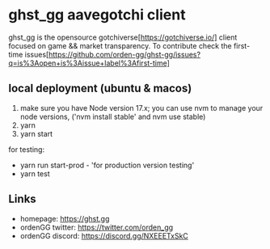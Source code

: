 # ghst_gg aavegotchi client 

ghst_gg is the opensource gotchiverse[https://gotchiverse.io/] client focused on game && market transparency. To contribute check the first-time issues[https://github.com/orden-gg/ghst-gg/issues?q=is%3Aopen+is%3Aissue+label%3Afirst-time] 


## local deployment (ubuntu & macos) 

1. make sure you have Node version 17.x; you can use nvm to manage your node versions, ('nvm install stable' and nvm use stable)
2. yarn
3. yarn start

for testing: 

* yarn run start-prod  - 'for production version testing'
* yarn test


## Links

* homepage: https://ghst.gg
* ordenGG twitter: https://twitter.com/orden_gg
* ordenGG discord: https://discord.gg/NXEEETxSkC
